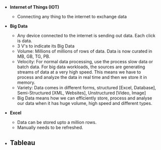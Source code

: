 - **Internet of Things (IOT)**
  - Connecting any thing to the internet to exchange data
- **Big Data**
  - Any device connected to the internet is sending out data. Each click is data. 
  - 3 V's to indicate its Big Data
  - Volume: Millions of millions of rows of data. Data is now curated in MB, GB, TG, PB.
  - Velocity: For normal data processing, use the process slow data or batch data. For big data workloads, the sources are generating streams of data at a very high speed. This means we have to process and analyze the data in real time and then we store it in memory.
  - Variety: Data comes in different forms, structured [Excel, Database], Semi-Structured [XML, Websites], Unstructured [Video, Image]
  - Big Data means how we can efficiently store, process and analyse our data when it has huge volume, high speed and different types.

- **Excel**
  - Data can be stored upto a million rows.
  - Manually needs to be refreshed.
- **Tableau**
  -
